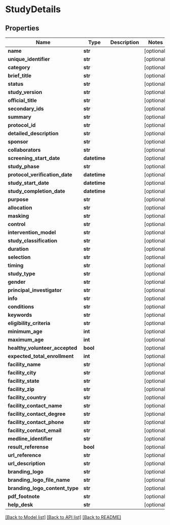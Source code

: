 # StudyDetails

## Properties
Name | Type | Description | Notes
------------ | ------------- | ------------- | -------------
**name** | **str** |  | [optional] 
**unique_identifier** | **str** |  | [optional] 
**category** | **str** |  | [optional] 
**brief_title** | **str** |  | [optional] 
**status** | **str** |  | [optional] 
**study_version** | **str** |  | [optional] 
**official_title** | **str** |  | [optional] 
**secondary_ids** | **str** |  | [optional] 
**summary** | **str** |  | [optional] 
**protocol_id** | **str** |  | [optional] 
**detailed_description** | **str** |  | [optional] 
**sponsor** | **str** |  | [optional] 
**collaborators** | **str** |  | [optional] 
**screening_start_date** | **datetime** |  | [optional] 
**study_phase** | **str** |  | [optional] 
**protocol_verification_date** | **datetime** |  | [optional] 
**study_start_date** | **datetime** |  | [optional] 
**study_completion_date** | **datetime** |  | [optional] 
**purpose** | **str** |  | [optional] 
**allocation** | **str** |  | [optional] 
**masking** | **str** |  | [optional] 
**control** | **str** |  | [optional] 
**intervention_model** | **str** |  | [optional] 
**study_classification** | **str** |  | [optional] 
**duration** | **str** |  | [optional] 
**selection** | **str** |  | [optional] 
**timing** | **str** |  | [optional] 
**study_type** | **str** |  | [optional] 
**gender** | **str** |  | [optional] 
**principal_investigator** | **str** |  | [optional] 
**info** | **str** |  | [optional] 
**conditions** | **str** |  | [optional] 
**keywords** | **str** |  | [optional] 
**eligibility_criteria** | **str** |  | [optional] 
**minimum_age** | **int** |  | [optional] 
**maximum_age** | **int** |  | [optional] 
**healthy_volunteer_accepted** | **bool** |  | [optional] 
**expected_total_enrollment** | **int** |  | [optional] 
**facility_name** | **str** |  | [optional] 
**facility_city** | **str** |  | [optional] 
**facility_state** | **str** |  | [optional] 
**facility_zip** | **str** |  | [optional] 
**facility_country** | **str** |  | [optional] 
**facility_contact_name** | **str** |  | [optional] 
**facility_contact_degree** | **str** |  | [optional] 
**facility_contact_phone** | **str** |  | [optional] 
**facility_contact_email** | **str** |  | [optional] 
**medline_identifier** | **str** |  | [optional] 
**result_referense** | **bool** |  | [optional] 
**url_reference** | **str** |  | [optional] 
**url_description** | **str** |  | [optional] 
**branding_logo** | **str** |  | [optional] 
**branding_logo_file_name** | **str** |  | [optional] 
**branding_logo_content_type** | **str** |  | [optional] 
**pdf_footnote** | **str** |  | [optional] 
**help_desk** | **str** |  | [optional] 

[[Back to Model list]](../README.md#documentation-for-models) [[Back to API list]](../README.md#documentation-for-api-endpoints) [[Back to README]](../README.md)



